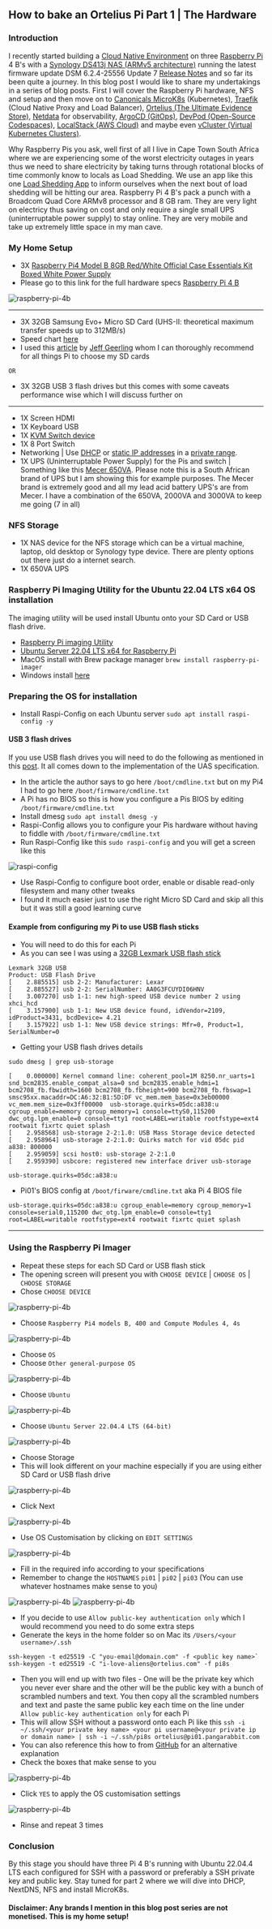 ## How to bake an Ortelius Pi Part 1 | The Hardware

### Introduction

I recently started building a [Cloud Native Environment](https://filedn.eu/lJEPcSQWQQPRsWJKijxnXCQ/ortelius/gitops/01-ci-dev-ortelius-cloudnative-architecture-poc.html) on three [Raspberry Pi](https://www.raspberrypi.com/]) 4 B's with a [Synology DS413j NAS (ARMv5 architecture)](https://www.synology.com/) running the latest firmware update DSM 6.2.4-25556 Update 7 [Release Notes](https://www.synology.com/en-af/releaseNote/DSM) and so far its been quite a journey. In this blog post I would like to share my undertakings in a series of blog posts. First I will cover the Raspberry Pi hardware, NFS and setup and then move on to [Canonicals MicroK8s](https://microk8s.io/) (Kubernetes), [Traefik](https://doc.traefik.io/traefik/) (Cloud Native Proxy and Load Balancer), [Ortelius (The Ultimate Evidence Store)](https://ortelius.io/), [Netdata](https://www.netdata.cloud/) for observability, [ArgoCD (GitOps)](https://argoproj.github.io/), [DevPod (Open-Source Codespaces)](https://devpod.sh/), [LocalStack (AWS Cloud)](https://www.localstack.cloud/) and maybe even [vCluster (Virtual Kubernetes Clusters)](https://www.vcluster.com/).

Why Raspberry Pis you ask, well first of all I live in Cape Town South Africa where we are experiencing some of the worst electricity outages in years thus we need to share electricity by taking turns through rotational blocks of time commonly know to locals as Load Shedding. We use an app like this one [Load Shedding App](https://play.google.com/store/apps/details?id=com.abisoft.loadsheddingnotifier&hl=en_ZA&gl=US) to inform ourselves when the next bout of load shedding will be hitting our area. Raspberry Pi 4 B's pack a punch with a Broadcom Quad Core ARMv8 processor and 8 GB ram. They are very light on electricy thus saving on cost and only require a single small UPS (uninterruptable power supply) to stay online. They are very mobile and take up extremely little space in my man cave.

### My Home Setup
- 3X [Raspberry Pi4 Model B 8GB Red/White Official Case Essentials Kit Boxed White Power Supply](https://www.pishop.co.za/store/custom-kits/raspberry-pi4-model-b-8gb-redwhite-official-case-essentials-kit-boxed-white-power-supply)
- Please go to this link for the full hardware specs [Raspberry Pi 4 B](https://www.raspberrypi.com/products/raspberry-pi-4-model-b/specifications/)

![raspberry-pi-4b](images/how-to-bake-an-ortelius-pi/part01/raspberry-pi-4b.png)

-------------------------------------------------------------------------------------------------------------
- 3X 32GB Samsung Evo+ Micro SD Card (UHS-II: theoretical maximum transfer speeds up to 312MB/s)
- Speed chart [here](https://www.kingston.com/en/blog/personal-storage/memory-card-speed-classes)
- I used this [article](https://www.jeffgeerling.com/blog/2019/raspberry-pi-microsd-card-performance-comparison-2019) by [Jeff Geerling](https://www.youtube.com/@JeffGeerling) whom I can thoroughly recommend for all things Pi to choose my SD cards

`OR`

- 3X 32GB USB 3 flash drives but this comes with some caveats performance wise which I will discuss further on
-------------------------------------------------------------------------------------------------------------
- 1X Screen HDMI
- 1X Keyboard USB
- 1X [KVM Switch device](https://www.amazon.com/3-port-kvm-switch/s?k=3+port+kvm+switch)
- 1X 8 Port Switch
- Networking | Use [DHCP](https://www.youtube.com/watch?v=ldtUSSZJCGg) or [static IP addresses](https://www.pcmag.com/how-to/how-to-set-up-a-static-ip-address) in a [private range](https://www.lifewire.com/what-is-a-private-ip-address-2625970).
- 1X UPS (Uninterruptable Power Supply) for the Pis and switch | Something like this [Mecer 650VA](https://mecer.co.za/mecer-line-interactive-ups/). Please note this is a South African brand of UPS but I am showing this for example purposes. The Mecer brand is extremely good and all my lead acid battery UPS's are from Mecer. I have a combination of the 650VA, 2000VA and 3000VA to keep me going (7 in all)

### NFS Storage
- 1X NAS device for the NFS storage which can be a virtual machine, laptop, old desktop or Synology type device. There are plenty options out there just do a internet search.
- 1X 650VA UPS

### Raspberry Pi Imaging Utility for the Ubuntu 22.04 LTS x64 OS installation

The imaging utility will be used install Ubuntu onto your SD Card or USB flash drive.
- [Raspberry Pi imaging Utility](https://www.raspberrypi.com/software/)
- [Ubuntu Server 22.04 LTS x64 for Raspberry Pi](https://ubuntu.com/download/raspberry-pi)
- MacOS install with Brew package manager ```brew install raspberry-pi-imager```
- Windows install [here](https://downloads.raspberrypi.org/imager/imager_latest.exe)

### Preparing the OS for installation
- Install Raspi-Config on each Ubuntu server `sudo apt install raspi-config -y`

#### USB 3 flash drives

If you use USB flash drives you will need to do the following as mentioned in this [post](https://forums.raspberrypi.com/viewtopic.php?f=28&t=245931). It all comes down to the implementation of the UAS specification.

- In the article the author says to go here `/boot/cmdline.txt` but on my Pi4 I had to go here `/boot/firmware/cmdline.txt`
- A Pi has no BIOS so this is how you configure a Pis BIOS by editing `/boot/firmware/cmdline.txt`
- Install dmesg `sudo apt install dmesg -y`
- Raspi-Config allows you to configure your Pis hardware without having to fiddle with `/boot/firmware/cmdline.txt`
- Run Raspi-Config like this `sudo raspi-config` and you will get a screen like this

![raspi-config](images/how-to-bake-an-ortelius-pi/part01/12-raspi-config.png)

- Use Raspi-Config to configure boot order, enable or disable read-only filesystem and many other tweaks
- I found it much easier just to use the right Micro SD Card and skip all this but it was still a good learning curve

#### Example from configuring my Pi to use USB flash sticks
- You will need to do this for each Pi
- As you can see I was using a [32GB Lexmark USB flash stick](https://www.amazon.co.uk/Lexar-Jumpdrive-Flash-Drive-Memory/dp/B008XIYKP2)
```
Lexmark 32GB USB
Product: USB Flash Drive
[    2.885515] usb 2-2: Manufacturer: Lexar
[    2.885527] usb 2-2: SerialNumber: AA0G3FCUYDI06HNV
[    3.007270] usb 1-1: new high-speed USB device number 2 using xhci_hcd
[    3.157900] usb 1-1: New USB device found, idVendor=2109, idProduct=3431, bcdDevice= 4.21
[    3.157922] usb 1-1: New USB device strings: Mfr=0, Product=1, SerialNumber=0
```
- Getting your USB flash drives details

```
sudo dmesg | grep usb-storage
```

```
[    0.000000] Kernel command line: coherent_pool=1M 8250.nr_uarts=1 snd_bcm2835.enable_compat_alsa=0 snd_bcm2835.enable_hdmi=1 bcm2708_fb.fbwidth=1600 bcm2708_fb.fbheight=900 bcm2708_fb.fbswap=1 smsc95xx.macaddr=DC:A6:32:B1:5D:DF vc_mem.mem_base=0x3eb00000 vc_mem.mem_size=0x3ff00000  usb-storage.quirks=05dc:a838:u cgroup_enable=memory cgroup_memory=1 console=ttyS0,115200 dwc_otg.lpm_enable=0 console=tty1 root=LABEL=writable rootfstype=ext4 rootwait fixrtc quiet splash
[    2.958568] usb-storage 2-2:1.0: USB Mass Storage device detected
[    2.958964] usb-storage 2-2:1.0: Quirks match for vid 05dc pid a838: 800000
[    2.959059] scsi host0: usb-storage 2-2:1.0
[    2.959390] usbcore: registered new interface driver usb-storage
```

```
usb-storage.quirks=05dc:a838:u
```

- Pi01's BIOS config at `/boot/firware/cmdline.txt` aka Pi 4 BIOS file
```
usb-storage.quirks=05dc:a838:u cgroup_enable=memory cgroup_memory=1 console=serial0,115200 dwc_otg.lpm_enable=0 console=tty1 root=LABEL=writable rootfstype=ext4 rootwait fixrtc quiet splash
```

---------------------------------------------------------------------------------------------------

### Using the Raspberry Pi Imager
- Repeat these steps for each SD Card or USB flash stick
- The opening screen will present you with `CHOOSE DEVICE` | `CHOOSE OS` | `CHOOSE STORAGE`
- Chose `CHOOSE DEVICE`

![raspberry-pi-4b](images/how-to-bake-an-ortelius-pi/part01/00-choose-device-os-storage.png)

- Choose `Raspberry Pi4 models B, 400 and Compute Modules 4, 4s`

![raspberry-pi-4b](images/how-to-bake-an-ortelius-pi/part01/01-choose-device.png)

- Choose `OS`
- Choose `Other general-purpose OS`

![raspberry-pi-4b](images/how-to-bake-an-ortelius-pi/part01/02-choose-other-general-purpose-os.png)

- Choose `Ubuntu`

![raspberry-pi-4b](images/how-to-bake-an-ortelius-pi/part01/03-choose-ubuntu.png)

- Choose `Ubuntu Server 22.04.4 LTS (64-bit)`

![raspberry-pi-4b](images/how-to-bake-an-ortelius-pi/part01/04-choose-ubuntu-server-22-04-4-lts-x64.png)

- Choose Storage
- This will look different on your machine especially if you are using either SD Card or USB flash drive

![raspberry-pi-4b](images/how-to-bake-an-ortelius-pi/part01/05-choose-device-media.png)

- Click Next

![raspberry-pi-4b](images/how-to-bake-an-ortelius-pi/part01/06-click-next.png)

- Use OS Customisation by clicking on `EDIT SETTINGS`

![raspberry-pi-4b](images/how-to-bake-an-ortelius-pi/part01/07-use-os-customisation.png)

- Fill in the required info according to your specifications
- Remember to change the `HOSTNAMES` `pi01` | `pi02` | `pi03` (You can use whatever hostnames make sense to you)

![raspberry-pi-4b](images/how-to-bake-an-ortelius-pi/part01/08-general-settings.png)
![raspberry-pi-4b](images/how-to-bake-an-ortelius-pi/part01/09-enable-ssh-password-auth.png)

- If you decide to use `Allow public-key authentication only` which I would recommend you need to do some extra steps
- Generate the keys in the home folder so on Mac its `/Users/<your username>/.ssh`
```
ssh-keygen -t ed25519 -C "you-email@domain.com" -f <public key name>`
ssh-keygen -t ed25519 -C "i-love-aliens@ortelius.com" -f pi8s
```
- Then you will end up with two files - One will be the private key which you never ever share and the other will be the public key with a bunch of scrambled numbers and text. You then copy all the scrambled numbers and text and paste the same public key each time on the line under `Allow public-key authentication only` for each Pi
- This will allow SSH without a password onto each Pi like this `ssh -i ~/.ssh/<your private key name> <your pi username@<your private ip or domain name> | ssh -i ~/.ssh/pi8s ortelius@pi01.pangarabbit.com`
- You can also reference this how to from [GitHub](https://docs.github.com/en/authentication/connecting-to-github-with-ssh/generating-a-new-ssh-key-and-adding-it-to-the-ssh-agent) for an alternative explanation
- Check the boxes that make sense to you

![raspberry-pi-4b](images/how-to-bake-an-ortelius-pi/part01/10-options.png)

- Click `YES` to apply the OS customisation settings

![raspberry-pi-4b](images/how-to-bake-an-ortelius-pi/part01/11-use-os-customisation-yes.png)

- Rinse and repeat 3 times

### Conclusion

By this stage you should have three Pi 4 B's running with Ubuntu 22.04.4 LTS each configured for SSH with a password or preferably a SSH private key and public key. Stay tuned for part 2 where we will dive into DHCP, NextDNS, NFS and install MicroK8s.

#### Disclaimer: Any brands I mention in this blog post series are not monetised. This is my home setup!
